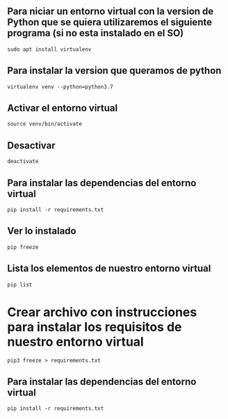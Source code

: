 ## Para niciar un entorno virtual con la version de Python que se quiera utilizaremos el siguiente programa (si no esta instalado en el SO)
    sudo apt install virtualenv

## Para instalar la version que queramos de python
    virtualenv venv --python=python3.7

## Activar el entorno virtual
    source venv/bin/activate

## Desactivar
    deactivate

## Para instalar las dependencias del entorno virtual
    pip install -r requirements.txt

## Ver lo instalado
    pip freeze

## Lista los elementos de nuestro entorno virtual
    pip list

# Crear archivo con instrucciones para instalar los requisitos de nuestro entorno virtual
    pip3 freeze > requirements.txt

## Para instalar las dependencias del entorno virtual
    pip install -r requirements.txt 
